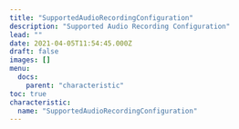 ```yaml
---
title: "SupportedAudioRecordingConfiguration"
description: "Supported Audio Recording Configuration"
lead: ""
date: 2021-04-05T11:54:45.000Z
draft: false
images: []
menu:
  docs:
    parent: "characteristic"
toc: true
characteristic:
  name: "SupportedAudioRecordingConfiguration"
---
```


